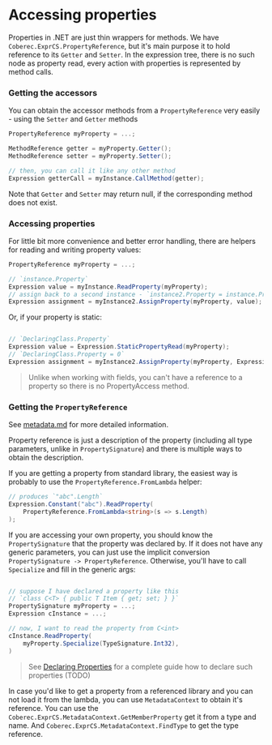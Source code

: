 # Accessing properties

Properties in .NET are just thin wrappers for methods. We have `Coberec.ExprCS.PropertyReference`, but it's main purpose it to hold reference to its `Getter` and `Setter`. In the expression tree, there is no such node as property read, every action with properties is represented by method calls.

### Getting the accessors

You can obtain the accessor methods from a `PropertyReference` very easily - using the `Setter` and `Getter` methods

```csharp
PropertyReference myProperty = ...;

MethodReference getter = myProperty.Getter();
MethodReference setter = myProperty.Setter();

// then, you can call it like any other method
Expression getterCall = myInstance.CallMethod(getter);
```

Note that `Getter` and `Setter` may return null, if the corresponding method does not exist.

### Accessing properties

For little bit more convenience and better error handling, there are helpers for reading and writing property values:

```csharp
PropertyReference myProperty = ...;

// `instance.Property`
Expression value = myInstance.ReadProperty(myProperty);
// assign back to a second instance - `instance2.Property = instance.Property`
Expression assignment = myInstance2.AssignProperty(myProperty, value);

```

Or, if your property is static:

```csharp

// `DeclaringClass.Property`
Expression value = Expression.StaticPropertyRead(myProperty);
// `DeclaringClass.Property = 0`
Expression assignment = myInstance2.AssignProperty(myProperty, Expression.Constant(0));
```

> Unlike when working with fields, you can't have a reference to a property so there is no PropertyAccess method.

### Getting the `PropertyReference`

See [metadata.md](../metadata.md) for more detailed information.

Property reference is just a description of the property (including all type parameters, unlike in `PropertySignature`) and there is multiple ways to obtain the description.

If you are getting a property from standard library, the easiest way is probably to use the `PropertyReference.FromLambda` helper:

```csharp
// produces `"abc".Length`
Expression.Constant("abc").ReadProperty(
    PropertyReference.FromLambda<string>(s => s.Length)
);
```

If you are accessing your own property, you should know the `PropertySignature` that the property was declared by. If it does not have any generic parameters, you can just use the implicit conversion `PropertySignature -> PropertyReference`. Otherwise, you'll have to call `Specialize` and fill in the generic args:

```csharp

// suppose I have declared a property like this
// `class C<T> { public T Item { get; set; } }`
PropertySignature myProperty = ...;
Expression cInstance = ...;

// now, I want to read the property from C<int>
cInstance.ReadProperty(
    myProperty.Specialize(TypeSignature.Int32),
)
```

> See [Declaring Properties](declaring-properties.md) for a complete guide how to declare such properties (TODO)


In case you'd like to get a property from a referenced library and you can not load it from the lambda, you can use `MetadataContext` to obtain it's reference. You can use the `Coberec.ExprCS.MetadataContext.GetMemberProperty` get it from a type and name. And `Coberec.ExprCS.MetadataContext.FindType` to get the type reference.
